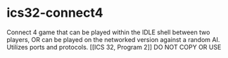 # ics32-connect4
Connect 4 game that can be played within the IDLE shell between two players, OR can be played on the networked version against a random AI. Utilizes ports and protocols. [[ICS 32, Program 2]] DO NOT COPY OR USE
